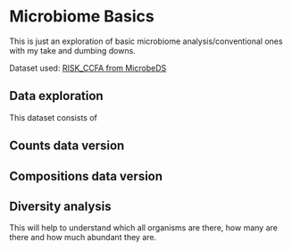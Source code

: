 # Microbiome Basics

This is just an exploration of basic microbiome analysis/conventional ones with my take and dumbing downs.

Dataset used: [RISK_CCFA from MicrobeDS](https://github.com/twbattaglia/MicrobeDS?tab=readme-ov-file#risk_ccfa)

## Data exploration

This dataset consists of

## Counts data version

## Compositions data version

## Diversity analysis

This will help to understand which all organisms are there, how many are there and how much abundant they are.
